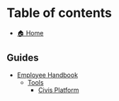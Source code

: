 # Table of contents

* [🏠 Home](README.md)

## Guides

* [Employee Handbook](guides/employee-handbook/README.md)
  * [Tools](guides/employee-handbook/tools/README.md)
    * [Civis Platform](guides/employee-handbook/tools/civis-platform.md)
